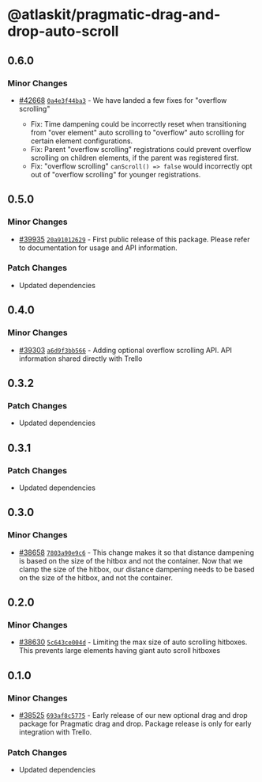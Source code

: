 # @atlaskit/pragmatic-drag-and-drop-auto-scroll

## 0.6.0

### Minor Changes

- [#42668](https://bitbucket.org/atlassian/atlassian-frontend/pull-requests/42668) [`0a4e3f44ba3`](https://bitbucket.org/atlassian/atlassian-frontend/commits/0a4e3f44ba3) - We have landed a few fixes for "overflow scrolling"

  - Fix: Time dampening could be incorrectly reset when transitioning from "over element" auto scrolling to "overflow" auto scrolling for certain element configurations.
  - Fix: Parent "overflow scrolling" registrations could prevent overflow scrolling on children elements, if the parent was registered first.
  - Fix: "overflow scrolling" `canScroll() => false` would incorrectly opt out of "overflow scrolling" for younger registrations.

## 0.5.0

### Minor Changes

- [#39935](https://bitbucket.org/atlassian/atlassian-frontend/pull-requests/39935) [`20a91012629`](https://bitbucket.org/atlassian/atlassian-frontend/commits/20a91012629) - First public release of this package. Please refer to documentation for usage and API information.

### Patch Changes

- Updated dependencies

## 0.4.0

### Minor Changes

- [#39303](https://bitbucket.org/atlassian/atlassian-frontend/pull-requests/39303) [`a6d9f3bb566`](https://bitbucket.org/atlassian/atlassian-frontend/commits/a6d9f3bb566) - Adding optional overflow scrolling API. API information shared directly with Trello

## 0.3.2

### Patch Changes

- Updated dependencies

## 0.3.1

### Patch Changes

- Updated dependencies

## 0.3.0

### Minor Changes

- [#38658](https://bitbucket.org/atlassian/atlassian-frontend/pull-requests/38658) [`7803a90e9c6`](https://bitbucket.org/atlassian/atlassian-frontend/commits/7803a90e9c6) - This change makes it so that distance dampening is based on the size of the hitbox and not the container. Now that we clamp the size of the hitbox, our distance dampening needs to be based on the size of the hitbox, and not the container.

## 0.2.0

### Minor Changes

- [#38630](https://bitbucket.org/atlassian/atlassian-frontend/pull-requests/38630) [`5c643ce004d`](https://bitbucket.org/atlassian/atlassian-frontend/commits/5c643ce004d) - Limiting the max size of auto scrolling hitboxes. This prevents large elements having giant auto scroll hitboxes

## 0.1.0

### Minor Changes

- [#38525](https://bitbucket.org/atlassian/atlassian-frontend/pull-requests/38525) [`693af8c5775`](https://bitbucket.org/atlassian/atlassian-frontend/commits/693af8c5775) - Early release of our new optional drag and drop package for Pragmatic drag and drop. Package release is only for early integration with Trello.

### Patch Changes

- Updated dependencies
